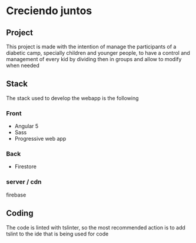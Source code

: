 # Creciendo juntos

## Project

This project is made with the intention of manage the participants of a diabetic camp, specially children and younger people, to have a control and management of every kid by dividing then in groups and allow to modify when needed

## Stack

The stack used to develop the webapp is the following

### Front

- Angular 5
- Sass
- Progressive web app

### Back

- Firestore

### server / cdn

firebase

## Coding

The code is linted with tslinter, so the most recommended action is to add tslint to the ide that is being used for code
